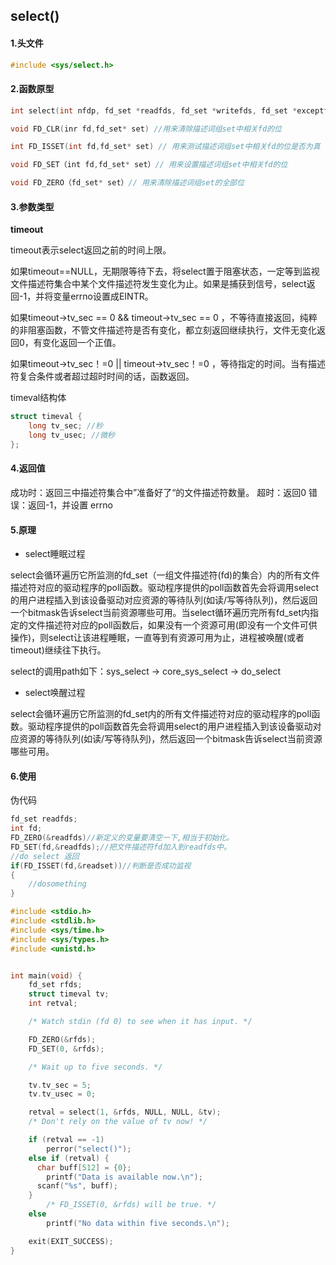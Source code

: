 ## select()

#### 1.头文件

```c
#include <sys/select.h>
```

#### 2.函数原型

```c
int select(int nfdp, fd_set *readfds, fd_set *writefds, fd_set *exceptfds, struct timeval *timeout);
```



```c
void FD_CLR(inr fd,fd_set* set) //用来清除描述词组set中相关fd的位

int FD_ISSET(int fd,fd_set* set) // 用来测试描述词组set中相关fd的位是否为真

void FD_SET（int fd,fd_set* set）// 用来设置描述词组set中相关fd的位

void FD_ZERO（fd_set* set）// 用来清除描述词组set的全部位
```

#### 3.参数类型

**timeout**

timeout表示select返回之前的时间上限。

如果timeout==NULL，无期限等待下去，将select置于阻塞状态，一定等到监视文件描述符集合中某个文件描述符发生变化为止。如果是捕获到信号，select返回-1，并将变量errno设置成EINTR。

如果timeout->tv_sec == 0 && timeout->tv_sec == 0 ，不等待直接返回，纯粹的非阻塞函数，不管文件描述符是否有变化，都立刻返回继续执行，文件无变化返回0，有变化返回一个正值。

如果timeout->tv_sec！=0 || timeout->tv_sec！=0 ，等待指定的时间。当有描述符复合条件或者超过超时时间的话，函数返回。

timeval结构体

```c
struct timeval {
    long tv_sec; //秒
    long tv_usec; //微秒
};
```



#### 4.返回值

成功时：返回三中描述符集合中”准备好了“的文件描述符数量。
超时：返回0
错误：返回-1，并设置 errno



#### 5.原理

* select睡眠过程

select会循环遍历它所监测的fd_set（一组文件描述符(fd)的集合）内的所有文件描述符对应的驱动程序的poll函数。驱动程序提供的poll函数首先会将调用select的用户进程插入到该设备驱动对应资源的等待队列(如读/写等待队列)，然后返回一个bitmask告诉select当前资源哪些可用。当select循环遍历完所有fd_set内指定的文件描述符对应的poll函数后，如果没有一个资源可用(即没有一个文件可供操作)，则select让该进程睡眠，一直等到有资源可用为止，进程被唤醒(或者timeout)继续往下执行。

select的调用path如下：sys_select -> core_sys_select -> do_select

* select唤醒过程

select会循环遍历它所监测的fd_set内的所有文件描述符对应的驱动程序的poll函数。驱动程序提供的poll函数首先会将调用select的用户进程插入到该设备驱动对应资源的等待队列(如读/写等待队列)，然后返回一个bitmask告诉select当前资源哪些可用。



#### 6.使用

伪代码

```c
fd_set readfds;
int fd;
FD_ZERO(&readfds)//新定义的变量要清空一下,相当于初始化。
FD_SET(fd,&readfds);//把文件描述符fd加入到readfds中。
//do select 返回
if(FD_ISSET(fd,&readset))//判断是否成功监视
{
    //dosomething
}
```





```c
#include <stdio.h>
#include <stdlib.h>
#include <sys/time.h>
#include <sys/types.h>
#include <unistd.h>


int main(void) {
    fd_set rfds;
    struct timeval tv;
    int retval;

    /* Watch stdin (fd 0) to see when it has input. */

    FD_ZERO(&rfds);
    FD_SET(0, &rfds);

    /* Wait up to five seconds. */

    tv.tv_sec = 5;
    tv.tv_usec = 0;

    retval = select(1, &rfds, NULL, NULL, &tv);
    /* Don't rely on the value of tv now! */

    if (retval == -1)
        perror("select()");
    else if (retval) {
  	  char buff[512] = {0};
        printf("Data is available now.\n");
  	  scanf("%s", buff);
    }
        /* FD_ISSET(0, &rfds) will be true. */
    else
        printf("No data within five seconds.\n");

    exit(EXIT_SUCCESS);
}

```



